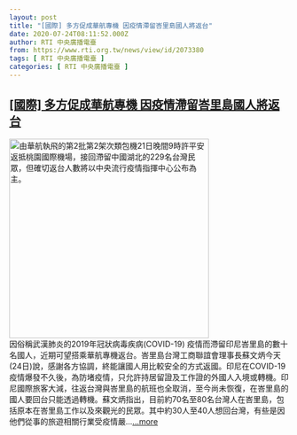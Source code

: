 ```yaml
---
layout: post
title: "[國際] 多方促成華航專機 因疫情滯留峇里島國人將返台"
date: 2020-07-24T08:11:52.000Z
author: RTI 中央廣播電臺
from: https://www.rti.org.tw/news/view/id/2073380
tags: [ RTI 中央廣播電臺 ]
categories: [ RTI 中央廣播電臺 ]
---
```

<!--1595578312000-->
[[國際] 多方促成華航專機 因疫情滯留峇里島國人將返台](https://www.rti.org.tw/news/view/id/2073380)
------

<div>
<img src="https://static.rti.org.tw/assets/thumbnails/2020/04/21/20200421000160M.jpg" width="360" alt="由華航執飛的第2批第2架次類包機21日晚間9時許平安返抵桃園國際機場，接回滯留中國湖北的229名台灣民眾，但確切返台人數將以中央流行疫情指揮中心公布為主。" title="由華航執飛的第2批第2架次類包機21日晚間9時許平安返抵桃園國際機場，接回滯留中國湖北的229名台灣民眾，但確切返台人數將以中央流行疫情指揮中心公布為主。"><br>因俗稱武漢肺炎的2019年冠狀病毒疾病(COVID-19) 疫情而滯留印尼峇里島的數十名國人，近期可望搭乘華航專機返台。峇里島台灣工商聯誼會理事長蘇文炳今天(24日)說，感謝各方協調，終能讓國人用比較安全的方式返國。印尼在COVID-19疫情爆發不久後，為防堵疫情，只允許持居留證及工作證的外國人入境或轉機。印尼國際旅客大減，往返台灣與峇里島的航班也全取消，至今尚未恢復，在峇里島的國人要回台只能透過轉機。蘇文炳指出，目前約70名至80名台灣人在峇里島，包括原本在峇里島工作以及來觀光的民眾。其中約30人至40人想回台灣，有些是因他們從事的旅遊相關行業受疫情嚴...<a target="_blank" href="https://www.rti.org.tw/news/view/id/2073380">...more</a>
</div>
